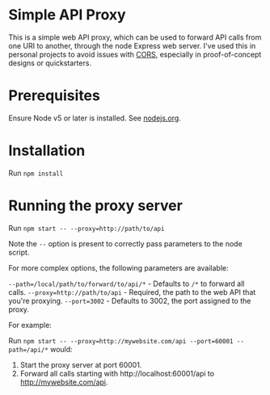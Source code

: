 # Simple API Proxy

This is a simple web API proxy, which can be used to forward API calls from one URI to another,
through the node Express web server.  I've used this in personal projects to avoid issues with
[CORS](https://developer.mozilla.org/en-US/docs/Web/HTTP/Access_control_CORS), especially in
proof-of-concept designs or quickstarters.

# Prerequisites

Ensure Node v5 or later is installed.  See [nodejs.org](https://nodejs.org/en/).

# Installation

Run `npm install`

# Running the proxy server

Run `npm start -- --proxy=http://path/to/api`

Note the `--` option is present to correctly pass parameters to the node script.

For more complex options, the following parameters are available:

`--path=/local/path/to/forward/to/api/*` - Defaults to `/*` to forward all calls.
`--proxy=http://path/to/api` - Required, the path to the web API that you're proxying.
`--port=3002` - Defaults to 3002, the port assigned to the proxy.

For example:

Run `npm start -- --proxy=http://mywebsite.com/api --port=60001 --path=/api/*` would:
1. Start the proxy server at port 60001.
2. Forward all calls starting with http://localhost:60001/api to http://mywebsite.com/api.
